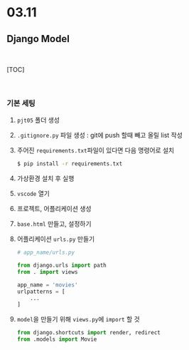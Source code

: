 # 03.11

## Django Model

<br>

[TOC]

<br>

### 기본 세팅

1. `pjt05` 폴더 생성

2. `.gitignore.py` 파일 생성 : git에 push 할때 빼고 올릴 list 작성

3. 주어진 `requirements.txt`파일이 있다면 다음 명령어로 설치

   ```bash
   $ pip install -r requirements.txt
   ```

4. 가상환경 설치 후 실행

5. `vscode` 열기

6. 프로젝트, 어플리케이션 생성

7. `base.html` 만들고, 설정하기

8. 어플리케이션 `urls.py` 만들기 

   ```python
   # app_name/urls.py
   
   from django.urls import path
   from . import views
   
   app_name = 'movies'
   urlpatterns = [
       ...
   ]
   ```

9. `model`을 만들기 위해 `views.py`에 `import` 할 것

   ```python
   from django.shortcuts import render, redirect
   from .models import Movie
   ```

   

